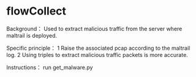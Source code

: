 # flowCollect
Background：
Used to extract malicious traffic from the server where maltrail is deployed.

Specific principle：
1 Raise the associated pcap according to the maltrail log.
2 Using triples to extract malicious traffic packets is more accurate.

Instructions：
run get_malware.py
